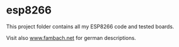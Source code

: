 # esp8266

This project folder contains all my ESP8266 code and tested boards.


Visit also www.fambach.net for german descriptions.
